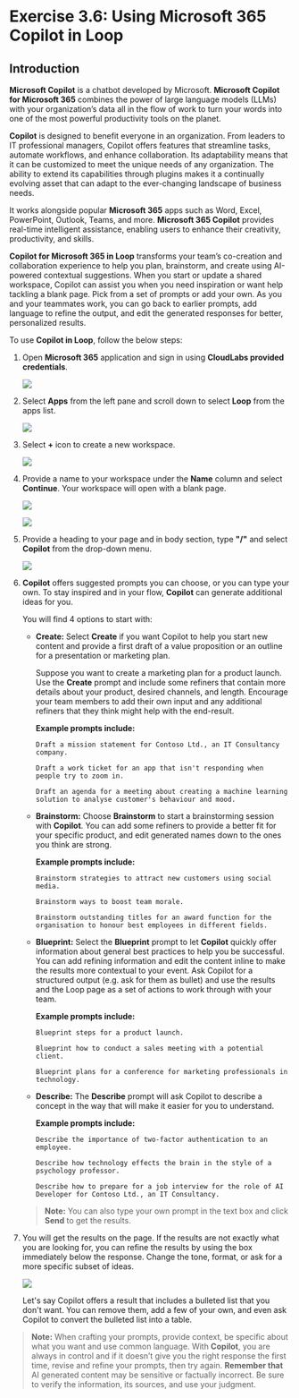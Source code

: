 # Exercise 3.6: Using Microsoft 365 Copilot in Loop

## Introduction

**Microsoft Copilot** is a chatbot developed by Microsoft. **Microsoft Copilot for Microsoft 365** combines the power of large language models (LLMs) with your organization’s data all in the flow of work to turn your words into one of the most powerful productivity tools on the planet.

**Copilot** is designed to benefit everyone in an organization. From leaders to IT professional managers, Copilot offers features that streamline tasks, automate workflows, and enhance collaboration. Its adaptability means that it can be customized to meet the unique needs of any organization. The ability to extend its capabilities through plugins makes it a continually evolving asset that can adapt to the ever-changing landscape of business needs.

It works alongside popular **Microsoft 365** apps such as Word, Excel, PowerPoint, Outlook, Teams, and more. **Microsoft 365 Copilot** provides real-time intelligent assistance, enabling users to enhance their creativity, productivity, and skills.

**Copilot for Microsoft 365 in Loop** transforms your team’s co-creation and collaboration experience to help you plan, brainstorm, and create using AI-powered contextual suggestions. When you start or update a shared workspace, Copilot can assist you when you need inspiration or want help tackling a blank page. Pick from a set of prompts or add your own. As you and your teammates work, you can go back to earlier prompts, add language to refine the output, and edit the generated responses for better, personalized results.

To use **Copilot in Loop**, follow the below steps:

1. Open **Microsoft 365** application and sign in using **CloudLabs provided credentials**.

   ![](./media/office-page.png)

1. Select **Apps** from the left pane and scroll down to select **Loop** from the apps list.

   ![](./media/office-apps-page.png)

1. Select **+** icon to create a new workspace.

   ![](./media/loop-homepage.png)

1. Provide a name to your workspace under the **Name** column and select **Continue**. Your workspace will open with a blank page.

   ![](./media/loop-namepage.png)

   ![](./media/loop-page.png)

1. Provide a heading to your page and in body section, type **"/"** and select **Copilot** from the drop-down menu.

   ![](./media/loop-copilot.png)

1. **Copilot** offers suggested prompts you can choose, or you can type your own. To stay inspired and in your flow, **Copilot** can generate additional ideas for you.

   You will find 4 options to start with:

   - **Create:** Select **Create** if you want Copilot to help you start new content and provide a first draft of a value proposition or an outline for a presentation or marketing plan.

      Suppose you want to create a marketing plan for a product launch. Use the **Create** prompt and include some refiners that contain more details about your product, desired channels, and length. Encourage your team members to add their own input and any additional refiners that they think might help with the end-result.

      **Example prompts include:**

      ```
      Draft a mission statement for Contoso Ltd., an IT Consultancy company.
      ```
      ```
      Draft a work ticket for an app that isn't responding when people try to zoom in.
      ```
      ```
      Draft an agenda for a meeting about creating a machine learning solution to analyse customer's behaviour and mood.
      ```

   - **Brainstorm:** Choose **Brainstorm** to start a brainstorming session with **Copilot**. You can add some refiners to provide a better fit for your specific product, and edit generated names down to the ones you think are strong.

      **Example prompts include:**

      ```
      Brainstorm strategies to attract new customers using social media.
      ```
      ```
      Brainstorm ways to boost team morale.
      ```
      ```
      Brainstorm outstanding titles for an award function for the organisation to honour best employees in different fields.
      ```

   - **Blueprint:** Select the **Blueprint** prompt to let **Copilot** quickly offer information about general best practices to help you be successful. You can add refining information and edit the content inline to make the results more contextual to your event. Ask Copilot for a structured output (e.g. ask for them as bullet) and use the results and the Loop page as a set of actions to work through with your team.

      **Example prompts include:**

      ```
      Blueprint steps for a product launch.
      ```
      ```
      Blueprint how to conduct a sales meeting with a potential client.
      ```
      ```
      Blueprint plans for a conference for marketing professionals in technology.
      ```

   - **Describe:** The **Describe** prompt will ask Copilot to describe a concept in the way that will make it easier for you to understand.

      **Example prompts include:**

      ```
      Describe the importance of two-factor authentication to an employee.
      ```
      ```
      Describe how technology effects the brain in the style of a psychology professor.
      ```
      ```
      Describe how to prepare for a job interview for the role of AI Developer for Contoso Ltd., an IT Consultancy.
      ```

   >**Note:** You can also type your own prompt in the text box and click **Send** to get the results.

1. You will get the results on the page. If the results are not exactly what you are looking for, you can refine the results by using the box immediately below the response. Change the tone, format, or ask for a more specific subset of ideas.

   ![](./media/loop-copilot-result.png)

   Let's say Copilot offers a result that includes a bulleted list that you don't want. You can remove them, add a few of your own, and even ask Copilot to convert the bulleted list into a table. 

>**Note:** When crafting your prompts, provide context, be specific about what you want and use common language. With **Copilot**, you are always in control and if it doesn’t give you the right response the first time, revise and refine your prompts, then try again. **Remember that** AI generated content may be sensitive or factually incorrect. Be sure to verify the information, its sources, and use your judgment.

